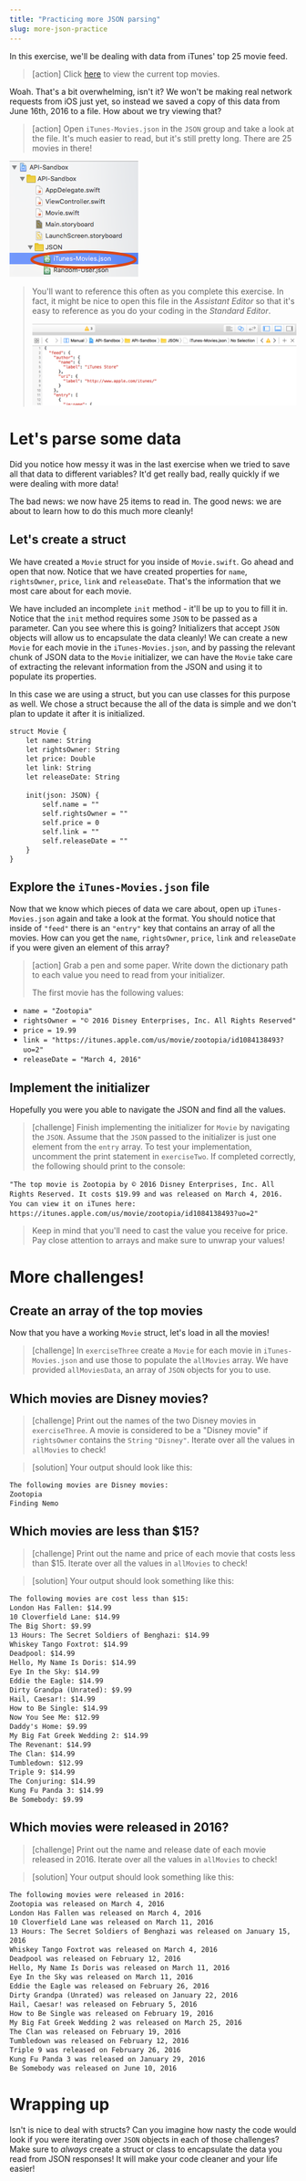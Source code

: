```yaml
---
title: "Practicing more JSON parsing"
slug: more-json-practice
---
```


In this exercise, we'll be dealing with data from iTunes' top 25 movie feed.

> [action]
> Click [here](https://itunes.apple.com/us/rss/topmovies/limit=25/json) to view the current top movies.

Woah. That's a bit overwhelming, isn't it? We won't be making real network requests from iOS just yet, so instead we saved a copy of this data from June 16th, 2016 to a file. How about we try viewing that?

> [action]
> Open `iTunes-Movies.json` in the `JSON` group and take a look at the file. It's much easier to read, but it's still pretty long. There are 25 movies in there!
>
![Movies JSON](./itunes-data.png)

> You'll want to reference this often as you complete this exercise. In fact, it might be nice to open this file in the *Assistant Editor* so that it's easy to reference as you do your coding in the *Standard Editor*.
> 
> ![Assistant editor open with iTunes JSON data](./assistant-editor.png)

# Let's parse some data

Did you notice how messy it was in the last exercise when we tried to save all that data to different variables? It'd get really bad, really quickly if we were dealing with more data!

The bad news: we now have 25 items to read in. The good news: we are about to learn how to do this much more cleanly!

## Let's create a struct

We have created a `Movie` struct for you inside of `Movie.swift`. Go ahead and open that now. Notice that we have created properties for `name`, `rightsOwner`, `price`, `link` and `releaseDate`. That's the information that we most care about for each movie. 

We have included an incomplete `init` method - it'll be up to you to fill it in. Notice that the `init` method requires some `JSON` to be passed as a parameter. Can you see where this is going? Initializers that accept `JSON` objects will allow us to encapsulate the data cleanly! We can create a new `Movie` for each movie in the `iTunes-Movies.json`, and by passing the relevant chunk of JSON data to the `Movie` initializer, we can have the `Movie` take care of extracting the relevant information from the JSON and using it to populate its properties.

In this case we are using a struct, but you can use classes for this purpose as well. We chose a struct because the all of the data is simple and we don't plan to update it after it is initialized.

```
struct Movie {
    let name: String
    let rightsOwner: String
    let price: Double
    let link: String
    let releaseDate: String

    init(json: JSON) {
        self.name = ""
        self.rightsOwner = ""
        self.price = 0
        self.link = ""
        self.releaseDate = ""
    }
}
```

## Explore the `iTunes-Movies.json` file

Now that we know which pieces of data we care about, open up `iTunes-Movies.json` again and take a look at the format. You should notice that inside of `"feed"` there is an `"entry"` key that contains an array of all the movies. How can you get the `name`, `rightsOwner`, `price`, `link` and `releaseDate` if you were given an element of this array?

> [action]
Grab a pen and some paper. Write down the dictionary path to each value you need to read from your initializer.
>
> The first movie has the following values:
>
- `name = "Zootopia"`
- `rightsOwner = "© 2016 Disney Enterprises, Inc. All Rights Reserved"`
- `price = 19.99`
- `link = "https://itunes.apple.com/us/movie/zootopia/id1084138493?uo=2"`
- `releaseDate = "March 4, 2016"`

## Implement the initializer

Hopefully you were you able to navigate the JSON and find all the values.

> [challenge]
> Finish implementing the initializer for `Movie` by navigating the `JSON`. Assume that the `JSON` passed to the initializer is just one element from the `entry` array. To test your implementation, uncomment the print statement in `exerciseTwo`. If completed correctly, the following should print to the console:
>
`"The top movie is Zootopia by © 2016 Disney Enterprises, Inc. All Rights Reserved. It costs $19.99 and was released on March 4, 2016. You can view it on iTunes here: https://itunes.apple.com/us/movie/zootopia/id1084138493?uo=2"`
>
> Keep in mind that you'll need to cast the value you receive for price. Pay close attention to arrays and make sure to unwrap your values!

# More challenges!

## Create an array of the top movies

Now that you have a working `Movie` struct, let's load in all the movies!

> [challenge]
> In `exerciseThree` create a `Movie` for each movie in `iTunes-Movies.json` and use those to populate the `allMovies` array. We have provided `allMoviesData`, an array of `JSON` objects for you to use.

## Which movies are Disney movies?

> [challenge]
> Print out the names of the two Disney movies in `exerciseThree`. A movie is considered to be a "Disney movie" if `rightsOwner` contains the `String` `"Disney"`. Iterate over all the values in `allMovies` to check!

<!-- html comment to break boxes -->

> [solution]
> Your output should look like this:
> 
	The following movies are Disney movies:
	Zootopia
	Finding Nemo

## Which movies are less than $15?

> [challenge]
> Print out the name and price of each movie that costs less than $15. Iterate over all the values in `allMovies` to check!

<!-- html comment to break boxes -->
> [solution]
> Your output should look something like this:
> 
```
The following movies are cost less than $15:
London Has Fallen: $14.99
10 Cloverfield Lane: $14.99
The Big Short: $9.99
13 Hours: The Secret Soldiers of Benghazi: $14.99
Whiskey Tango Foxtrot: $14.99
Deadpool: $14.99
Hello, My Name Is Doris: $14.99
Eye In the Sky: $14.99
Eddie the Eagle: $14.99
Dirty Grandpa (Unrated): $9.99
Hail, Caesar!: $14.99
How to Be Single: $14.99
Now You See Me: $12.99
Daddy's Home: $9.99
My Big Fat Greek Wedding 2: $14.99
The Revenant: $14.99
The Clan: $14.99
Tumbledown: $12.99
Triple 9: $14.99
The Conjuring: $14.99
Kung Fu Panda 3: $14.99
Be Somebody: $9.99
```

## Which movies were released in 2016?

> [challenge]
> Print out the name and release date of each movie released in 2016. Iterate over all the values in `allMovies` to check!

<!-- html comment to break boxes -->

> [solution]
> Your output should look something like this:
> 
```
The following movies were released in 2016:
Zootopia was released on March 4, 2016
London Has Fallen was released on March 4, 2016
10 Cloverfield Lane was released on March 11, 2016
13 Hours: The Secret Soldiers of Benghazi was released on January 15, 2016
Whiskey Tango Foxtrot was released on March 4, 2016
Deadpool was released on February 12, 2016
Hello, My Name Is Doris was released on March 11, 2016
Eye In the Sky was released on March 11, 2016
Eddie the Eagle was released on February 26, 2016
Dirty Grandpa (Unrated) was released on January 22, 2016
Hail, Caesar! was released on February 5, 2016
How to Be Single was released on February 19, 2016
My Big Fat Greek Wedding 2 was released on March 25, 2016
The Clan was released on February 19, 2016
Tumbledown was released on February 12, 2016
Triple 9 was released on February 26, 2016
Kung Fu Panda 3 was released on January 29, 2016
Be Somebody was released on June 10, 2016
```
# Wrapping up

Isn't is nice to deal with structs? Can you imagine how nasty the code would look if you were iterating over `JSON` objects in each of those challenges? Make sure to _always_ create a struct or class to encapsulate the data you read from JSON responses! It will make your code cleaner and your life easier!
